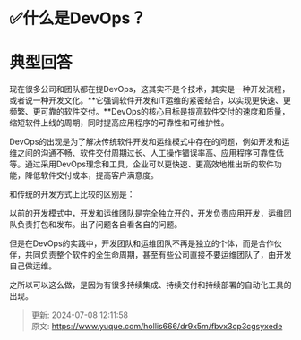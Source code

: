 # ✅什么是DevOps？

# 典型回答
现在很多公司和团队都在提DevOps，这其实不是个技术，其实是一种开发流程，或者说一种开发文化。**它强调软件开发和IT运维的紧密结合，以实现更快速、更频繁、更可靠的软件交付。**DevOps的核心目标是提高软件交付的速度和质量，缩短软件上线的周期，同时提高应用程序的可靠性和可维护性。



DevOps的出现是为了解决传统软件开发和运维模式中存在的问题，例如开发和运维之间的沟通不畅、软件交付周期过长、人工操作错误率高、应用程序可靠性低等。通过采用DevOps理念和工具，企业可以更快速、更高效地推出新的软件功能，降低软件交付成本，提高客户满意度。



和传统的开发方式上比较的区别是：



以前的开发模式中，开发和运维团队是完全独立开的，开发负责应用开发，运维团队负责打包和发布。出了问题各自看各自的问题。



但是在DevOps的实践中，开发团队和运维团队不再是独立的个体，而是合作伙伴，共同负责整个软件的全生命周期，甚至有些公司直接不要运维团队了，由开发自己做运维。



之所以可以这么做，是因为有很多持续集成、持续交付和持续部署的自动化工具的出现。



> 更新: 2024-07-08 12:11:58  
> 原文: <https://www.yuque.com/hollis666/dr9x5m/fbvx3cp3cgsyxede>